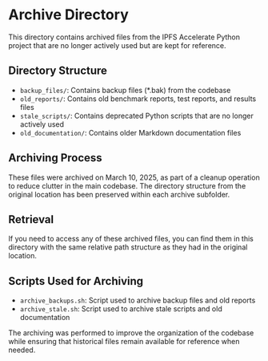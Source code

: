 # Archive Directory

This directory contains archived files from the IPFS Accelerate Python project that are no longer actively used but are kept for reference.

## Directory Structure

- `backup_files/`: Contains backup files (*.bak) from the codebase
- `old_reports/`: Contains old benchmark reports, test reports, and results files
- `stale_scripts/`: Contains deprecated Python scripts that are no longer actively used
- `old_documentation/`: Contains older Markdown documentation files

## Archiving Process

These files were archived on March 10, 2025, as part of a cleanup operation to reduce clutter in the main codebase. The directory structure from the original location has been preserved within each archive subfolder.

## Retrieval

If you need to access any of these archived files, you can find them in this directory with the same relative path structure as they had in the original location.

## Scripts Used for Archiving

- `archive_backups.sh`: Script used to archive backup files and old reports
- `archive_stale.sh`: Script used to archive stale scripts and old documentation

The archiving was performed to improve the organization of the codebase while ensuring that historical files remain available for reference when needed.